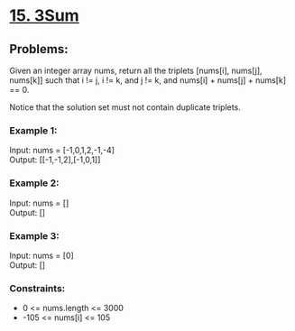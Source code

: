 # [15. 3Sum](https://leetcode.com/problems/3sum/)

## Problems:
Given an integer array nums, return all the triplets [nums[i], nums[j], nums[k]] such that i != j, i != k, and j != k, and nums[i] + nums[j] + nums[k] == 0. <br>

Notice that the solution set must not contain duplicate triplets. <br>

### Example 1:
Input: nums = [-1,0,1,2,-1,-4] <br>
Output: [[-1,-1,2],[-1,0,1]] <br>

### Example 2:
Input: nums = [] <br>
Output: [] <br>

### Example 3:
Input: nums = [0] <br>
Output: [] <br>

### Constraints:
* 0 <= nums.length <= 3000
* -105 <= nums[i] <= 105


